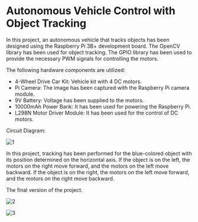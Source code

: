 # Autonomous Vehicle Control with Object Tracking
In this project, an autonomous vehicle that tracks objects has been designed using the Raspberry Pi 3B+ development board.
The OpenCV library has been used for object tracking.
The GPIO library has been used to provide the necessary PWM signals for controlling the motors.

The following hardware components are utilized:
- 4-Wheel Drive Car Kit: Vehicle kit with 4 DC motors.
- Pi Camera: The image has been captured with the Raspberry Pi camera module.
- 9V Battery: Voltage has been supplied to the motors.
- 10000mAh Power Bank: It has been used for powering the Raspberry Pi.
- L298N Motor Driver Module: It has been used for the control of DC motors.

Circuit Diagram:

![1](https://github.com/anilordu/Autonomous-Vehicle-Control-with-Object-Tracking/assets/120724452/f19bcbc5-c664-4013-8494-35bab5703c6c)

In this project, tracking has been performed for the blue-colored object with its position determined on the horizontal axis.
If the object is on the left, the motors on the right move forward, and the motors on the left move backward.
If the object is on the right, the motors on the left move forward, and the motors on the right move backward.

The final version of the project.

![2](https://github.com/anilordu/Autonomous-Vehicle-Control-with-Object-Tracking/assets/120724452/52d09a5c-ca40-43fe-a5e5-127b4eb78933)

![3](https://github.com/anilordu/Autonomous-Vehicle-Control-with-Object-Tracking/assets/120724452/45485966-b28b-4562-94c8-3cc7e3bd3597)

